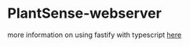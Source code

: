 # PlantSense-webserver

more information on using fastify with typescript [here](https://www.fastify.io/docs/latest/Reference/TypeScript/#typescript)

